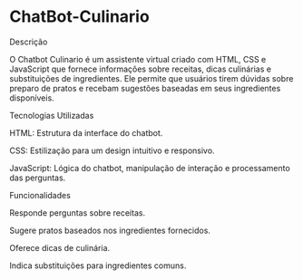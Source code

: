﻿# ChatBot-Culinario
Descrição

O Chatbot Culinario  é um assistente virtual criado com HTML, CSS e JavaScript que fornece informações sobre receitas, dicas culinárias e substituições de ingredientes. Ele permite que usuários tirem dúvidas sobre preparo de pratos e recebam sugestões baseadas em seus ingredientes disponíveis.

Tecnologias Utilizadas

HTML: Estrutura da interface do chatbot.

CSS: Estilização para um design intuitivo e responsivo.

JavaScript: Lógica do chatbot, manipulação de interação e processamento das perguntas.

Funcionalidades

Responde perguntas sobre receitas.

Sugere pratos baseados nos ingredientes fornecidos.

Oferece dicas de culinária.

Indica substituições para ingredientes comuns.
